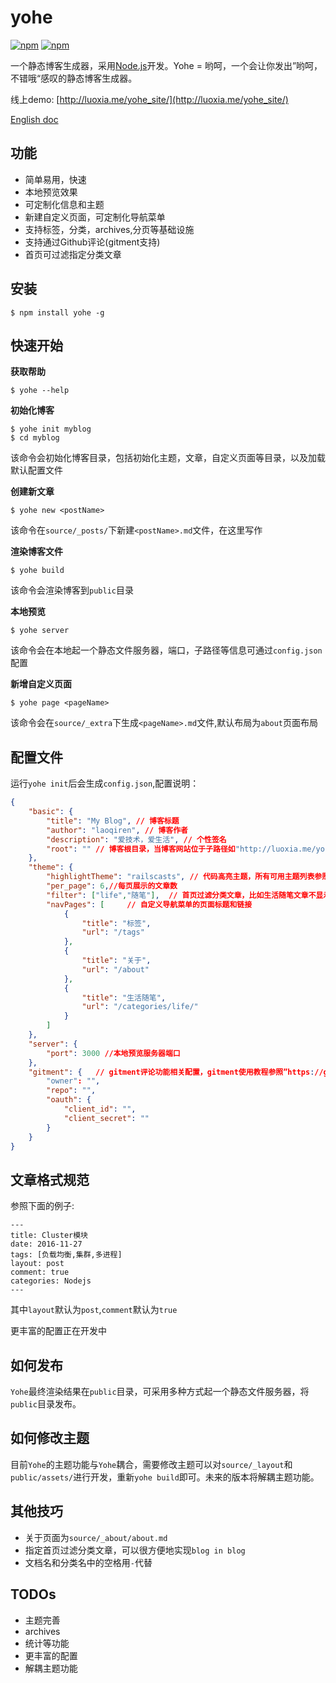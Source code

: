 # yohe
[![npm](https://img.shields.io/npm/dm/yohe.svg?style=flat-square)](https://www.npmjs.com/package/yohe)
[![npm](https://img.shields.io/npm/v/yohe.svg?style=flat-square)](https://github.com/laoqiren/yohe)

一个静态博客生成器，采用[Node.js](https://nodejs.org)开发。Yohe = 哟呵，一个会让你发出”哟呵，不错哦“感叹的静态博客生成器。

线上demo: [http://luoxia.me/yohe_site/](http://luoxia.me/yohe_site/)

[English doc](https://github.com/laoqiren/yohe/blob/master/en.md)

## 功能

* 简单易用，快速
* 本地预览效果
* 可定制化信息和主题
* 新建自定义页面，可定制化导航菜单
* 支持标签，分类，archives,分页等基础设施
* 支持通过Github评论(gitment支持)
* 首页可过滤指定分类文章

## 安装
```
$ npm install yohe -g
```

## 快速开始

**获取帮助**

```
$ yohe --help
```

**初始化博客**

```
$ yohe init myblog
$ cd myblog
```
该命令会初始化博客目录，包括初始化主题，文章，自定义页面等目录，以及加载默认配置文件

**创建新文章**

```
$ yohe new <postName>
```
该命令在`source/_posts/`下新建`<postName>.md`文件，在这里写作

**渲染博客文件**

```
$ yohe build
```
该命令会渲染博客到`public`目录

**本地预览**

```
$ yohe server
```
该命令会在本地起一个静态文件服务器，端口，子路径等信息可通过`config.json`配置


**新增自定义页面**

```
$ yohe page <pageName>
```
该命令会在`source/_extra`下生成`<pageName>.md`文件,默认布局为`about`页面布局

## 配置文件
运行`yohe init`后会生成`config.json`,配置说明：
```json
{
    "basic": {
        "title": "My Blog", // 博客标题
        "author": "laoqiren", // 博客作者
        "description": "爱技术，爱生活", // 个性签名
        "root": "" // 博客根目录，当博客网站位于子路径如"http://luoxia.me/yohe_site"时，配置为"/yohe_site"
    },
    "theme": {
        "highlightTheme": "railscasts", // 代码高亮主题，所有可用主题列表参照"https://github.com/isagalaev/highlight.js/tree/master/src/styles"
        "per_page": 6,//每页展示的文章数
        "filter": ["life","随笔"],  // 首页过滤分类文章，比如生活随笔文章不显示在首页列表
        "navPages": [     // 自定义导航菜单的页面标题和链接
            {
                "title": "标签",
                "url": "/tags"
            },
            {
                "title": "关于",
                "url": "/about"
            },
            {
                "title": "生活随笔",
                "url": "/categories/life/"
            }
        ]
    },
    "server": {
        "port": 3000 //本地预览服务器端口
    },
    "gitment": {   // gitment评论功能相关配置，gitment使用教程参照”https://github.com/imsun/gitment“
        "owner": "",
        "repo": "",
        "oauth": {
            "client_id": "",
            "client_secret": ""
        }
    }
}
```

## 文章格式规范
参照下面的例子:
```
---
title: Cluster模块
date: 2016-11-27
tags: [负载均衡,集群,多进程]
layout: post
comment: true
categories: Nodejs
---
```
其中`layout`默认为`post`,`comment`默认为`true`

更丰富的配置正在开发中

## 如何发布
`Yohe`最终渲染结果在`public`目录，可采用多种方式起一个静态文件服务器，将`public`目录发布。

## 如何修改主题
目前`Yohe`的主题功能与`Yohe`耦合，需要修改主题可以对`source/_layout`和`public/assets/`进行开发，重新`yohe build`即可。未来的版本将解耦主题功能。

## 其他技巧
* 关于页面为`source/_about/about.md`
* 指定首页过滤分类文章，可以很方便地实现`blog in blog`
* 文档名和分类名中的空格用`-`代替

## TODOs


* 主题完善
* archives
* 统计等功能
* 更丰富的配置
* 解耦主题功能